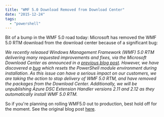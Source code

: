 ```yaml
---
title: "WMF 5.0 Download Removed from Download Center"
date: "2015-12-24"
tags: 
  - "powershell"
---
```


Bit of a bump in the WMF 5.0 road today: Microsoft has removed the WMF 5.0 RTM download from the download center because of a significant bug:

_We recently released Windows Management Framework (WMF) 5.0 RTM delivering many requested improvements and fixes, via the Microsoft Download Center as announced in a [previous blog post](http://blogs.msdn.com/b/powershell/archive/2015/12/16/windows-management-framework-wmf-5-0-rtm-is-now-available.aspx). However, we have discovered a [bug](https://windowsserver.uservoice.com/forums/301869-powershell/suggestions/11148471-bug-wmf5-rtm-psmodulepath) which resets the PowerShell module environment during installation. As this issue can have a serious impact on our customers, we are taking the action to stop delivery of WMF 5.0 RTM, and have removed the packages from the Download Center. Additionally, we will be unpublishing Azure DSC Extension Handler versions 2.11 and 2.12 as they automatically install WMF 5.0 RTM._

So if you're planning on rolling WMF5.0 out to production, best hold off for the moment. See the original blog post [here](http://blogs.msdn.com/b/powershell/archive/2015/12/23/windows-management-framework-wmf-5-0-currently-removed-from-download-center.aspx).
